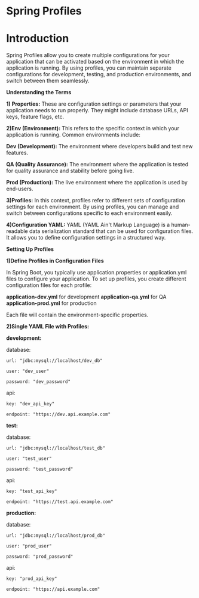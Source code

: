 # Spring Profiles 

# Introduction

Spring Profiles allow you to create multiple configurations for your application that can be activated based on the environment in which the application is running. By using profiles, you can maintain separate configurations for development, testing, and production environments, and switch between them seamlessly.

**Understanding the Terms**

**1) Properties:** These are configuration settings or parameters that your application needs to run properly. They might include database URLs, API keys, feature flags, etc.

**2)Env (Environment):** This refers to the specific context in which your application is running. Common environments include:

**Dev (Development):** The environment where developers build and test new features.

**QA (Quality Assurance):** The environment where the application is tested for quality assurance and stability before going live.

**Prod (Production):** The live environment where the application is used by end-users.

**3)Profiles:** In this context, profiles refer to different sets of configuration settings for each environment. By using profiles, you can manage and switch between configurations specific to each environment easily.

**4)Configuration YAML:** YAML (YAML Ain't Markup Language) is a human-readable data serialization standard that can be used for configuration files. It allows you to define configuration settings in a structured way.

**Setting Up Profiles**

**1)Define Profiles in Configuration Files**

In Spring Boot, you typically use application.properties or application.yml files to configure your application. To set up profiles, you create different configuration files for each profile:

**application-dev.yml** for development
**application-qa.yml** for QA
**application-prod.yml** for production

Each file will contain the environment-specific properties.

**2)Single YAML File with Profiles:**

**development:**

  database:
  
    url: "jdbc:mysql://localhost/dev_db"
    
    user: "dev_user"
    
    password: "dev_password"
    
  api:
  
    key: "dev_api_key"
    
    endpoint: "https://dev.api.example.com"

**test:**

  database:
  
    url: "jdbc:mysql://localhost/test_db"
    
    user: "test_user"
    
    password: "test_password"
    
  api:
  
    key: "test_api_key"
    
    endpoint: "https://test.api.example.com"

**production:**

  database:
  
    url: "jdbc:mysql://localhost/prod_db"
    
    user: "prod_user"
    
    password: "prod_password"
    
  api:
  
    key: "prod_api_key"
    
    endpoint: "https://api.example.com"
    
